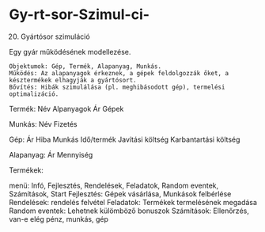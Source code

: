 # Gy-rt-sor-Szimul-ci-
20. Gyártósor szimuláció

Egy gyár működésének modellezése.

    Objektumok: Gép, Termék, Alapanyag, Munkás.
    Működés: Az alapanyagok érkeznek, a gépek feldolgozzák őket, a késztermékek elhagyják a gyártósort.
    Bővítés: Hibák szimulálása (pl. meghibásodott gép), termelési optimalizáció.



Termék:        Név
               Alpanyagok
               Ár
               Gépek

Munkás:        Név
               Fizetés

Gép:           Ár
               Hiba
               Munkás
               Idő/termék
               Javítási költség
               Karbantartási költség

Alapanyag:    Ár
              Mennyiség
              

Termékek:     


menü:    Infó, Fejlesztés, Rendelések, Feladatok, Random eventek, Számítások, Start
    Fejlesztés: Gépek vásárlása, Munkások felbérlése
    Rendelések: rendelés felvétel
    Feladatok: Termékek termelésének megadása
    Random eventek: Lehetnek külömböző bonuszok
    Számítások: Ellenőrzés, van-e elég pénz, munkás, gép


    





